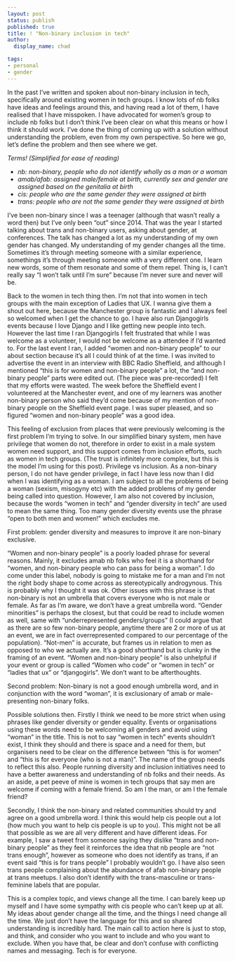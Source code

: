 ```yaml
---
layout: post
status: publish
published: true
title: ! "Non-binary inclusion in tech"
author:
  display_name: chad

tags:
- personal
- gender
---
```

In the past I’ve written and spoken about non-binary inclusion in tech, specifically around existing women in tech groups. I know lots of nb folks have ideas and feelings around this, and having read a lot of them, I have realised that I have misspoken. I have advocated for women’s group to include nb folks but I don’t think I’ve been clear on what this means or how I think it should work. I’ve done the thing of coming up with a solution without understanding the problem, even from my own perspective. So here we go, let’s define the problem and then see where we get.

<!--more-->

*Terms! (Simplified for ease of reading)*

- *nb: non-binary, people who do not identify wholly as a man or a woman*
- *amab/afab: assigned male/female at birth, currently sex and gender are assigned based on the genitalia at birth*
- *cis: people who are the same gender they were assigned at birth*
- *trans: people who are not the same gender they were assigned at birth*

I’ve been non-binary since I was a teenager (although that wasn’t really a word then) but I’ve only been “out” since 2014. That was the year I started talking about trans and non-binary users, asking about gender, at conferences. The talk has changed a lot as my understanding of my own gender has changed. My understanding of my gender changes all the time. Sometimes it’s through meeting someone with a similar experience, somethings it’s through meeting someone with a very different one. I learn new words, some of them resonate and some of them repel. Thing is, I can’t really say “I won’t talk until I’m sure” because I’m never sure and never will be. 

Back to the women in tech thing then. I’m not that into women in tech groups with the main exception of Ladies that UX. I wanna give them a shout out here, because the Manchester group is fantastic and I always feel so welcomed when I get the chance to go. I have also run Djangogirls events because I love Django and I like getting new people into tech. However the last time I ran Djangogirls I felt frustrated that while I was welcome as a volunteer, I would not be welcome as a attendee if I’d wanted to. For the last event I ran, I added “women and non-binary people” to our about section because it’s all I could think of at the time. I was invited to advertise the event in an interview with BBC Radio Sheffield, and although I mentioned “this is for women and non-binary people” a lot, the “and non-binary people” parts were edited out. (The piece was pre-recorded) I felt that my efforts were wasted. The week before the Sheffield event I volunteered at the Manchester event, and one of my learners was another non-binary person who said they’d come because of my mention of non-binary people on the Sheffield event page. I was super pleased, and so figured “women and non-binary people” was a good idea.

This feeling of exclusion from places that were previously welcoming is the first problem I’m trying to solve. In our simplified binary system, men have privilege that women do not, therefore in order to exist in a male system women need support, and this support comes from inclusion efforts, such as women in tech groups. (The trust is infinitely more complex, but this is the model I’m using for this post). Privilege vs inclusion. As a non-binary person, I do not have gender privilege, in fact I have less now than I did when I was identifying as a woman. I am subject to all the problems of being a woman (sexism, misogyny etc) with the added problems of my gender being called into question. However, I am also not covered by inclusion, because the words “women in tech” and “gender diversity in tech” are used to mean the same thing. Too many gender diversity events use the phrase “open to both men and women!” which excludes me. 

First problem: gender diversity and measures to improve it are non-binary exclusive. 

“Women and non-binary people” is a poorly loaded phrase for several reasons. Mainly, it excludes amab nb folks who feel it is a shorthand for “women, and non-binary people who can pass for being a woman”. I do come under this label, nobody is going to mistake me for a man and I’m not the right body shape to come across as stereotypically androgynous. This is probably why I thought it was ok. Other issues with this phrase is that non-binary is not an umbrella that covers everyone who is not male or female. As far as I’m aware, we don’t have a great umbrella word. “Gender minorities” is perhaps the closest, but that could be read to include women as well, same with “underrepresented genders/groups” (I could argue that as there are so few non-binary people, anytime there are 2 or more of us at an event, we are in fact overrepresented compared to our percentage of the population). “Not-men” is accurate, but frames us in relation to men as opposed to who we actually are. It’s a good shorthand but is clunky in the framing of an event. “Women and non-binary people” is also unhelpful if your event or group is called “Women who code” or “women in tech” or “ladies that ux” or “djangogirls”. We don’t want to be afterthoughts.

Second problem: Non-binary is not a good enough umbrella word, and in conjunction with the word “woman”, it is exclusionary of amab or male-presenting non-binary folks.

Possible solutions then. Firstly I think we need to be more strict when using phrases like gender diversity or gender equality. Events or organisations using these words need to be welcoming all genders and avoid using “woman” in the title. This is not to say “women in tech” events shouldn’t exist, I think they should and there is space and a need for them, but organisers need to be clear on the difference between “this is for women” and “this is for everyone (who is not a man)”. The name of the group needs to reflect this also. People running diversity and inclusion initiatives need  to have a better awareness and understanding of nb folks and their needs. As an aside, a pet peeve of mine is women in tech groups that say men are welcome if coming with a female friend. So am I the man, or am I the female friend?

Secondly, I think the non-binary and related communities should try and agree on a good umbrella word. I think this would help cis people out a lot (how much you want to help cis people is up to you). This might not be all that possible as we are all very different and have different ideas. For example, I saw a tweet from someone saying they dislike “trans and non-binary people” as they feel it reinforces the idea that nb people are “not trans enough”, however as someone who does not identify as trans, if an event said “this is for trans people” I probably wouldn’t go. I have also seen trans people complaining about the abundance of afab non-binary people at trans meetups. I also don’t identify with the trans-masculine or trans-feminine labels that are popular. 

This is a complex topic, and views change all the time. I can barely keep up myself and I have some sympathy with cis people who can’t keep up at all. My ideas about gender change all the time, and the things I need change all the time. We just don’t have the language for this and so shared understanding is incredibly hard. The main call to action here is just to stop, and think, and consider who you want to include and who you want to exclude. When you have that, be clear and don’t confuse with conflicting names and messaging. Tech is for everyone.
